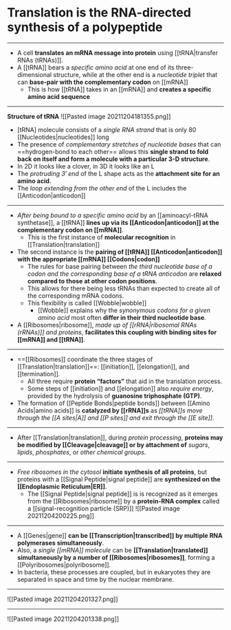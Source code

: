 # Translation is the RNA-directed synthesis of a polypeptide
---
- A cell **translates an mRNA message into protein** using [[tRNA|transfer RNAs (tRNAs)]]. 
- A [[tRNA]] bears a *specific amino acid* at one end of its three-dimensional structure, while at the other end is a *nucleotide triplet* that can **base-pair with the complementary codon** on [[mRNA]]
	- This is how [[tRNA]] takes in an [[mRNA]] and **creates a specific amino acid sequence**

---
**Structure of tRNA**
![[Pasted image 20211204181355.png]]
- [tRNA] molecule consists of a *single RNA strand* that is only 80 [[Nucleotides|nucleotides]] long
- The presence of *complementary stretches of nucleotide bases* that can ==hydrogen-bond to each other== allows this **single strand to fold back on itself and form a molecule with a particular 3-D structure**.
- In 2D it looks like a clover, in 3D it looks like an L
- The *protruding 3′ end* of the L shape acts as the **attachment site for an amino acid.**
- The *loop extending from the other end* of the L includes the [[Anticodon|anticodon]]

---
- *After being bound to a specific amino acid* by an [[aminoacyl-tRNA synthetase]], a [[tRNA]] **lines up via its [[Anticodon|anticodon]] at the complementary codon on [[mRNA]]**. 
	- This is the first instance of **molecular recognition** in [[Translation|translation]]
- The second instance is the **pairing of [[tRNA]] [[Anticodon|anticodon]] with the appropriate [[mRNA]] [[Codons|codon]]**
	- The rules for base pairing between *the third nucleotide base of a codon and the corresponding base of a tRNA anticodon* are **relaxed compared to those at other codon positions**.
	- This allows for there being less tRNAs than expected to create all of the corresponding mRNA codons.
	- This flexibility is called [[Wobble|wobble]]
		- [[Wobble]] explains why the *synonymous codons for a given amino acid* most often **differ in their third nucleotide base**.
- A [[Ribosomes|ribosome]], *made up of [[rRNA|ribosomal RNAs (rRNAs)]] and proteins*, **facilitates this coupling with binding sites for [[mRNA]] and [[tRNA]]**.
---
- ==[[Ribosomes]] coordinate the three stages of [[Translation|translation]]==: [[initiation]], [[elongation]], and [[termination]]. 
	- All three require **protein “factors”** that aid in the translation process.
	- Some steps of [[initiation]] and [[elongation]] also *require energy*, provided by the hydrolysis of **guanosine triphosphate (GTP)**.
- The formation of [[Peptide Bonds|peptide bonds]] between [[Amino Acids|amino acids]] is **catalyzed by [[rRNA]]s** as *[[tRNA]]s move through the [[A sites|A]] and [[P sites]] and exit through the [[E site]]*.
---
- After [[Translation|translation]], during *protein processing*, **proteins may be modified by [[Cleavage|cleavage]] or by attachment of** *sugars*, *lipids*, *phosphates*, or *other chemical groups*.
---
- *Free ribosomes in the cytosol* **initiate synthesis of all proteins**, but proteins with a [[Signal Peptide|signal peptide]] are **synthesized on the [[Endoplasmic Reticulum|ER]]**.
	- The [[Signal Peptide|signal peptide]] is is recognized as it emerges from the [[Ribosomes|ribosome]] by a **protein-RNA complex** called a [[signal-recognition particle (SRP)]]
![[Pasted image 20211204200225.png]]

---
- A [[Genes|gene]] **can be [[Transcription|transcribed]] by multiple RNA polymerases simultaneously**. 
- Also, a *single [[mRNA]] molecule* can be **[[Translation|translated]] simultaneously by a number of [[Ribosomes|ribosomes]]**, forming a [[Polyribosomes|polyribosome]]. 
- In bacteria, these processes are coupled, but in eukaryotes they are separated in space and time by the nuclear membrane.
---
![[Pasted image 20211204201327.png]]

---
![[Pasted image 20211204201338.png]]